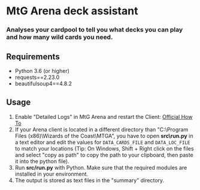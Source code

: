 # MtG Arena deck assistant
### Analyses your cardpool to tell you what decks you can play and how many wild cards you need.

## Requirements
* Python 3.6 (or higher)
* requests==2.23.0
* beautifulsoup4==4.8.2

## Usage

1) Enable "Detailed Logs" in MtG Arena and restart the Client: [Official How To](https://mtgarena-support.wizards.com/hc/en-us/articles/360000726823-Creating-Log-Files)
2) If your Arena client is located in a different directory than "C:\Program Files (x86)\Wizards of the Coast\MTGA\", you have to open **src\run.py** in a text editor and edit the values for `DATA_CARDS_FILE` and `DATA_LOC_FILE` to match your locations (Tip: On Windows, Shift + Right click on the files and select "copy as path" to copy the path to your clipboard, then paste it into the python file).
3) Run **src/run.py** with Python. Make sure that the required modules are installed in your environment.
4) The output is stored as text files in the "summary" directory.
